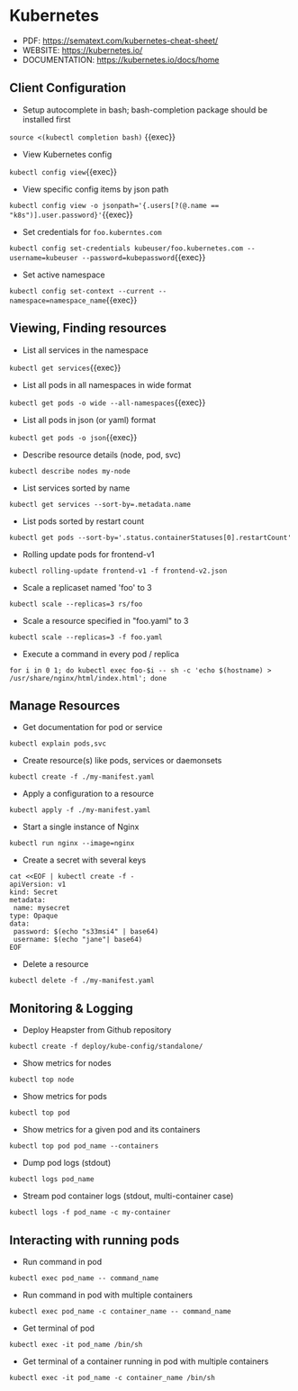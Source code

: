 # Kubernetes

* PDF: https://sematext.com/kubernetes-cheat-sheet/
* WEBSITE: https://kubernetes.io/
* DOCUMENTATION: https://kubernetes.io/docs/home

## Client Configuration

* Setup autocomplete in bash; bash-completion package should be installed first

`source <(kubectl completion bash)`
{{exec}}

* View Kubernetes config

`kubectl config view`{{exec}}

* View specific config items by json path

`kubectl config view -o jsonpath='{.users[?(@.name == "k8s")].user.password}'`{{exec}}

* Set credentials for ```foo.kuberntes.com```

`kubectl config set-credentials kubeuser/foo.kubernetes.com --username=kubeuser --password=kubepassword`{{exec}}

* Set active namespace

`kubectl config set-context --current --namespace=namespace_name`{{exec}}

## Viewing, Finding resources

* List all services in the namespace

`kubectl get services`{{exec}}

* List all pods in all namespaces in wide format

`kubectl get pods -o wide --all-namespaces`{{exec}}

* List all pods in json (or yaml) format

`kubectl get pods -o json`{{exec}}

* Describe resource details (node, pod, svc)

```
kubectl describe nodes my-node
```

* List services sorted by name

```
kubectl get services --sort-by=.metadata.name
```

* List pods sorted by restart count

```
kubectl get pods --sort-by='.status.containerStatuses[0].restartCount'
```

* Rolling update pods for frontend-v1

```
kubectl rolling-update frontend-v1 -f frontend-v2.json
```

* Scale a replicaset named 'foo' to 3

```
kubectl scale --replicas=3 rs/foo
```

* Scale a resource specified in "foo.yaml" to 3

```
kubectl scale --replicas=3 -f foo.yaml
```

* Execute a command in every pod / replica

```
for i in 0 1; do kubectl exec foo-$i -- sh -c 'echo $(hostname) > /usr/share/nginx/html/index.html'; done
```

## Manage Resources

* Get documentation for pod or service

```
kubectl explain pods,svc
```

* Create resource(s) like pods, services or daemonsets

```
kubectl create -f ./my-manifest.yaml
```

* Apply a configuration to a resource

```
kubectl apply -f ./my-manifest.yaml
```

* Start a single instance of Nginx

```
kubectl run nginx --image=nginx
```

* Create a secret with several keys

```
cat <<EOF | kubectl create -f -
apiVersion: v1
kind: Secret
metadata:
 name: mysecret
type: Opaque
data:
 password: $(echo "s33msi4" | base64)
 username: $(echo "jane"| base64)
EOF
```

* Delete a resource

```
kubectl delete -f ./my-manifest.yaml
```

## Monitoring & Logging

* Deploy Heapster from Github repository

```
kubectl create -f deploy/kube-config/standalone/
```

* Show metrics for nodes

```
kubectl top node
```

* Show metrics for pods

```
kubectl top pod
```

* Show metrics for a given pod and its containers

```
kubectl top pod pod_name --containers
```

* Dump pod logs (stdout)

```
kubectl logs pod_name
```

* Stream pod container logs (stdout, multi-container case)

```
kubectl logs -f pod_name -c my-container
```

## Interacting with running pods

* Run command in pod

```
kubectl exec pod_name -- command_name
```

* Run command in pod with multiple containers

```
kubectl exec pod_name -c container_name -- command_name
```

* Get terminal of pod

```
kubectl exec -it pod_name /bin/sh
```

* Get terminal of a container running in pod with multiple containers

```
kubectl exec -it pod_name -c container_name /bin/sh
```